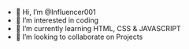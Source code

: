 - 👋 Hi, I’m @Influencer001
- 👀 I’m interested in coding
- 🌱 I’m currently learning HTML, CSS & JAVASCRIPT
- 💞️ I’m looking to collaborate on Projects
<!---
Influencer001/Influencer001 is a ✨ special ✨ repository because its `README.md` (this file) appears on your GitHub profile.
You can click the Preview link to take a look at your changes.
--->
